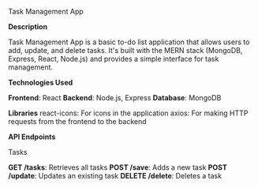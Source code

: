 Task Management App

**Description** 

Task Management App is a basic to-do list application that allows users to add, update, and delete tasks. It's built with the MERN stack (MongoDB, Express, React, Node.js) and provides a simple interface for task management.

**Technologies Used**

**Frontend**: React
**Backend**: Node.js, Express
**Database**: MongoDB

**Libraries**
react-icons: For icons in the application
axios: For making HTTP requests from the frontend to the backend

**API Endpoints**

Tasks

**GET /tasks**: Retrieves all tasks
**POST /save**: Adds a new task
**POST /update**: Updates an existing task
**DELETE /delete**: Deletes a task
